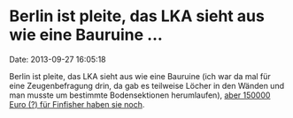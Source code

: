 Berlin ist pleite, das LKA sieht aus wie eine Bauruine \...
===========================================================

Date: 2013-09-27 16:05:18

Berlin ist pleite, das LKA sieht aus wie eine Bauruine (ich war da mal
für eine Zeugenbefragung drin, da gab es teilweise Löcher in den Wänden
und man musste um bestimmte Bodensektionen herumlaufen), [aber 150000
Euro (?) für Finfisher haben sie
noch](https://twitter.com/pfadintegral/status/383520596170395648).
